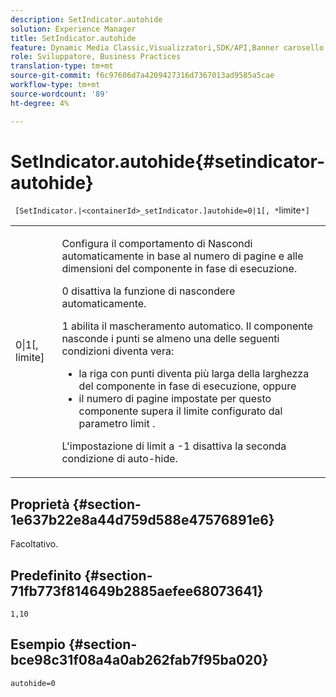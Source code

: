 ```yaml
---
description: SetIndicator.autohide
solution: Experience Manager
title: SetIndicator.autohide
feature: Dynamic Media Classic,Visualizzatori,SDK/API,Banner carosello
role: Sviluppatore, Business Practices
translation-type: tm+mt
source-git-commit: f6c97606d7a4209427316d7367013ad9585a5cae
workflow-type: tm+mt
source-wordcount: '89'
ht-degree: 4%

---
```



# SetIndicator.autohide{#setindicator-autohide}

` [SetIndicator.|<containerId>_setIndicator.]autohide=0|1[, *`limite`*]`

<table id="table_0BEA0B5FFDF64E5594B534B2A87A6D88"> 
 <tbody> 
  <tr> 
   <td colname="col1"> <p> <span class="codeph">0|1[,<span class="varname"> limite</span>]</span> </p> </td> 
   <td colname="col2"> <p> Configura il comportamento di Nascondi automaticamente in base al numero di pagine e alle dimensioni del componente in fase di esecuzione. </p> <p> <span class="codeph"> 0</span> disattiva la funzione di nascondere automaticamente. </p> <p> <span class="codeph"> 1</span> abilita il mascheramento automatico. Il componente nasconde i punti se almeno una delle seguenti condizioni diventa vera: </p> <p> 
     <ul id="ul_A7F9C1DDC6AE44BAA348B3AD440A4EDD"> 
      <li id="li_39332158806445DF874C5A52F1331B8B">la riga con punti diventa più larga della larghezza del componente in fase di esecuzione, oppure </li> 
      <li id="li_E30BAC8B609147ADB8824000F5729B21">il numero di pagine impostate per questo componente supera il limite configurato dal parametro <span class="codeph"><span class="varname"> limit</span></span> . </li> 
     </ul> </p> <p> L'impostazione di <span class="codeph"><span class="varname"> limit</span></span> a <span class="codeph"> -1</span> disattiva la seconda condizione di auto-hide. </p> </td> 
  </tr> 
 </tbody> 
</table>

## Proprietà {#section-1e637b22e8a44d759d588e47576891e6}

Facoltativo.

## Predefinito {#section-71fb773f814649b2885aefee68073641}

`1,10`

## Esempio {#section-bce98c31f08a4a0ab262fab7f95ba020}

`autohide=0`
